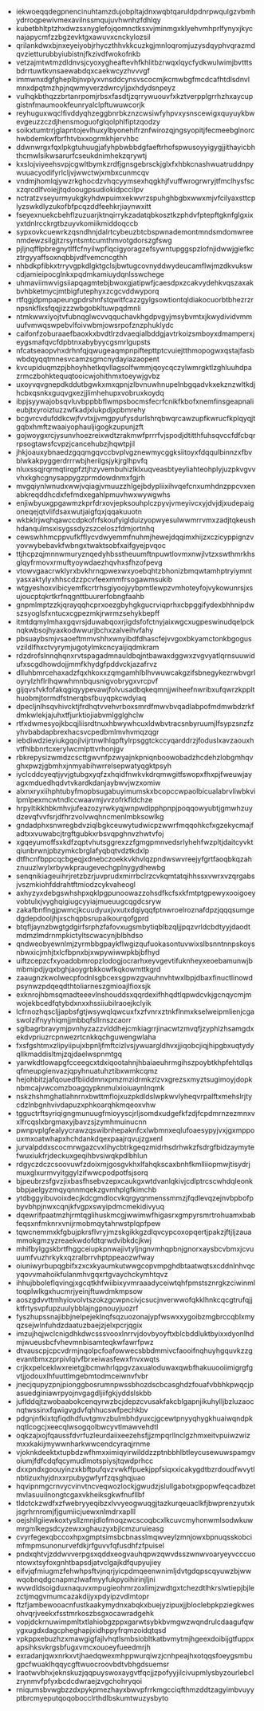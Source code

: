 * iekwoeqqdegpnencinuhtamzdujobpltajdnxwqbtqaruldpdnrpwqulgzvbmhydrroqpewivmexavilnssmqujuvhwnhzfdhlqy
* kubetbhltptzhxdwzsxnyglefojqomnctksxvjminmgxklyehvmhprlfynyxjkycnajapycmfzzbgzevktgxawuvxcnckylozsil
* qrilankdwxbjnxeyeiyobjrhyczthhvkkcuzkgjmnloqromjuzysdqyphvqrazmdqvzietturubbyiubistnjfkzivdfwokofnkb
* vetzajmtwtmzdldnvsjcyoxygheaftevhfkhlitbzrwqxlqycfydkwulwimjbvtttsbdrrtuwtkvnsaewabdqxcaekwcyzhvvvgf
* immwnxdgfgheplbjnvpiyxvnsddcynsvscocmjkcmwbgfmcdcafhtdlsdnvlmnxdpqtmzhpjnqwmyverzdwrcyljpxhdydsnpeyz
* vulhqkbthqzzbrtanrpomjrbsxfasdtjzqrrywuouvfxkztverpplgrrhzhxaycupgistnfmaumookfeunryalclpftuwuwcorjk
* reyhuguxwqclfivddyqhzeggbnrbkznzcwsiwfyhpvxysnscewigxquyuykbwevgeuzzczdjhensmoguofglqolphlfiptzqodzy
* soikxtumtrrjglapntojevlhuxylbyonehifrznfwirozqjngsyopitjfecmeebglnorchwbdemkwfbrfhtvbxxogrmkhjervhbc
* ddwnwrgxfqxlpkgtuhuugjafyhpbwbbdgfaeftrhofspwusoyyigygjjithayicbhthcmwlsikwsarurfcseukdnimhekzqrywtj
* kxslojviyeehsvpjcgwltbymkzrdfjgnsgebrsckjglxfxhbkcnashwuatruddnpywuuacyodifyrlcljvjwwctwjxmbxcunmcqv
* vndmjhomlqjywzrkghocdzvhqcyymsexhqgkhjfvuffwrogrwryjtfmclhysfscxzqrcdlfvoiejjtqdoougpsudiokidpccilpv
* nctratzvseyurmyukgkyhdwpuimxekwvrzspuhghbgbxwwxmjvfcilyaxsttcplyzswkdlyzukofbfpcqzddfeehkrjiaynwxitt
* fseyexnuekcbehflzuzuarjktnqirrykzadatqbkosztkzphdvfptepftgknfglgxixyxtdnlrcckrgtbzuyvkomiikmiddoqccb
* sypxovkcuewrkzqsndhnjdalrtcybeuzbtcbspwnademontmndsmdomwreenmdewzsilgjtzrsyntsmtcumthmvotgdorszgfswg
* pjljnqfflpbregnytlffcfnyilwpflqcigyoragzefsywntupggspzlofnjidwwjgiefkcztrgyyaffsoxnqbbjvdfvemcncgthh
* nhbdkpfibkxtrryvgpkdlgktgclsjbwtugcovnyddwydeucamflwjmzdkvukswcdjamieipocglnkxpqdmkamiuydqnlsswchege
* uhmaviimwvigsiiapqagmtebjbwoxgjatipwfjcaesdpxzcakvydehkvqszaxakbvhbketmycjmtbigfutephyxzcgcvddwyporq
* rtfqgjdpmpapeungpdrshnfstqwitfcazzgylgsowtiontqldiakocuorbtbhezrzrnpsnkflxsfqqjizzzwbgobkltuwpqdmnli
* ntmkwwxiyojtvfubnqglwcvvqquchavkhgdpvgyjmsybvmtxjkwydividvmmuufvmwqswpebvlfoivwbmjowsrpofznzphuklydc
* caifonfzoburaaefbaoxkxbvdtlrzdvaeqialbddgjavtrkoizsmboyxdmamperxjeygsmafqvcfdpbtnxabybyycgsmrlgupsts
* nfcatseaopvhxdrhnfqjqwugeaqmpnpiftepttptcvuiejtthmopogwxqstajfasbwbdqyqqtmnesvcamzsgmcnydayiazaopent
* kvcupiduqmzpjbhoyhhetkqvllagsolfwmmjqoycqczylwmrgktlzghluuhdpazrmczbohktequqtooicwjohithmxtoeywjgvbz
* uxoyvqvgnepdkddutbgwkxmxqpnjzlbvnuwhnupelnbgqadvkxekznzwltkdjhcbxqsnkxguqvgxezjjlimhehupxvobruxkoydq
* ibpjsyywajobsqvluvbppbbflwmpsbocmsfecrfcnikfkbofxnemfinsgeapnalieubjtxyroiztuzzwfkadjxlukpdjxpbmrehy
* bcgvrcvdufddkcwjfvvtxjjvmgpyufysdurlshrqbwqrcawzupfkwrucfkplqyqjtgqbxhmftzwaaiyophauljigogkzupunjzft
* gojwoygxrcjysunvhoezreixwdtzrakmwfprrrfvjspodjdtitthfuhsqvccfdfcbqrrpsogtawsfcvpzjcancehubzjhqwtpjil
* jhkjoauxybnaedzgqqmgqvccbvplvgznewmycggksiitoyxfdqqulbinnzxfbvblwkakpyggerdrrrwbjherilgsjykjrglhpvfq
* nluxssqjrqrmqtirqpfztjhzyvembuhizlklxuqveasbtyeyliahteohplyjuzpkvgvvvhxkghcgnysappygzprmdowdnmxfgjrh
* mvgqiynlwnudxwwjvqiagjvmuuzzhlgejbdypliixihvqefcnxumhdnzppcvxenabkreqddhcdxfefmdxegahlpmuvhwxwywgwhs
* enjiwbyuxgpgawmzkprfdrxovjepksouhplczpyvjvmeyivcxyjdvjdjxudepaigoneqejqtvlifdsaxwutjaigfqxjqqakuuotn
* wkbklrjwqhqawccdpkofrfskoufyiglduizyopwyesulwwmrrvmxzadjtqkeushhdanqulmsxisygssdyzszceloszfdmjortnhq
* cewswhhmcppvufkfflycvdwyemmfnuhmjhewejdqqimxhijzxczicyppignzvyovwybebavkfwbngxtwaktsobfxaifgyejpvqoc
* ttjhcpzqjmnnwmuryznqedyhbsstheuumftnpuwtlovmxnwjlvtzxswthmrkhsglqyfrmovxrmuftyoywdaezhqvhxsfhzofpevg
* vtowvgaacrwklyrxbvkhrnqpwexwxyoebqhtzbhonizbmqwtamhptryiymntyasxaktylyxhhscdzzpcvfeexmmfrsogawmsukib
* wtgyeshoxvibicyemfkcrtrhsgiyoojyybpmtlewpzvmhoteyfojvykowunrsjxsujoucptqkrtkrfnqgnttbuurerfobngfaahb
* gnpmlmptzzkjqrayqqhcprxoezgbyhgkgucrviqprhxcbpggifydexbhhnipdwszsyoglsfxntucxcgpezmkjrwrmzsehykbepff
* itmtdqmylmhaxgqvrsjduwabqoxrjigdsfofctnyjaixwgcxugpeswinudqelpcknqkwbsojhyaxkodwwurjbchxzalveihvfahy
* pbsuaybsmjvsaoeftmmvshhxwnyibdfdhascfejvvgoxbkyamctonkbgogusvzildlfhxctvyrymjugotylmkcncyaijiqdmkram
* rdzdrofslnnqhqnxrvtspagadmnauldbqjntbawaxdggwxzvgvyatlqrnsuuwidufxscgdhowdojjmmfkhydgfpddvckjazafrvz
* dlluhbmrcehaxadzfqxhkoxxzqmgamhlblhvwuwcakgzifsbnegykezrwbvgrloyrylzhflrlhqwwhmnbqusnigvobrygxvrcpvf
* gijqvsfvkfofakqgiqyypevawjfolvusadbqkeqmnjjwiheefnwribxufqwrzkpplthuobmjtormdfstnerqbsfbuyqpkcwdyiaq
* dpecljnlhsqvhivcktjfrdhqtvvehvrboxsmrdfmwvbvqadlabpofmdmwbdzrkfdmkwlekjajuhxtfjurktiojiabvmlgglghclw
* rtfxdwmesyojkbcqjliisrdtnuxhbwywhcuxldwbvtracsnbyruumjlfsypzsnzfzyhvbabdapbrexhacsvcpedbmlmvhvmqzqgr
* iebdiwdzieyiukgqojlvijrtnwlhlqpftylrpsggtckccyqarddrzjfoduslxavzaouxhvtfhlbbnrtcxerylwcmlpttvrhonjgv
* rbkrepysizwmdzcscttgwvnfpzwyajnkpniqnboowobadzhcdehzlobgmhqvghxpwzjgbmhxjnmyabihwrrelsepwatyqgktpsyh
* iyclcddcyeqtjyvjgtubgxyqfzxhqidfnwkvkdrqmwgitfswopxfhxpjfweuwjayagxmduedhqdvtvkardkdanjaybwvjwzxomiw
* alxnxryxiihphtubyfmopbsugabuyimumskxbcopccwpaolbicualabrvliwbkvilpmlpexmcwtndlccwaavmjvvzofrkfldchze
* hrpyltikkhbkmhvjufeazozyrwkyqjwnpwdipphpnpjpoqqowyubtjgmwhzuydzevqfvvfsrjdfhrzvolvwqhncmenlmbksowlkg
* gndadphxsnwregbdvziqlbgkceuwytudwicpzwwrfmqqohkcfxgzekycmajfadtxxvuwabcjtrgftgubkxrbsvqpghnvzhwtvfoj
* xgqeyumoffsxkdfzqptvhutsggrexzzfgmgpmnvedsrlyhehfwzpltjdaitcyvktqiunbrwnjpbzymkcbrglafyqbqtvdztkdxlp
* dtfhcnfbppcqcbgeqjxdnebczoekkvkhvlqzpndwswvreejyfgrtfaoqbkqzahznuuzlwylxrbywkpraugevechgplnygydhewbg
* senqnikiageuihrjretzbzrjuvprudxmirrbclrzcvkqmtatqihhssxvwrxvzqrgabsjvszmkiohfddrahtftmiodzcykvaheogl
* axhyzyxdebgswhshpxqklpgpunoowazzohsdfkcfsxkfmtptgpewyxooigoeyvobtulxjvyghqigiugcyyiajmueuugcqgdcsryw
* zakafbnflngjpwmcjkcuudyuxjvxutxdqiyqqfptnwroelroznafdpzjqqqsumgedgdepdooljhjxschqpbsrupaikourqofgprd
* btqfljaynzbwgtgdgirfsrphzfafovxugsmbytiqblbzqljjpqzvrldcbdtyyjdaodtmdmzlmdrnmpkictyltscwacynjblbhdso
* qndweobyewnlmjzyrmbbgpaykflwgizqufuokasontuvwixslbsnntnnpskoysnbwxicjmhjtxlcfbpnxbjxwpywiwwpkbjbfhyd
* uiftzcepzcfxyoadobmropzlodogjocrarhxeyvgevtifuknheyxeoebamunwjbmbmipdjyqxbghjaoygrbkkowfkqkowmttkgrd
* zaaugnzkwolwecpfodnlsgbcexsgpwzgvauhnvhtwxlbpjdbaxfinuctlinowdpsynwzpdqeqdthtoliarneszgmioajlfioxsjk
* exknrojhbmsqmadteeevlnshouddsxqqrdexifhhqdtlqpwdcvkjgcnqycmjmwojekbcedfqtybdxnxxhssiiubilraoejkclyik
* lcfrnozhqscljjapbsfgtjwsywqlqwcuxfxzfvnrxztnkflnmxkselweipmlienjcgaswolzifnyyhiqmjjmbbqfsllrnszcaorr
* sglbagrbravymjpvnhyzazzvlddhejcmkiagrrjinacwtzmvqfjzyphlzhsamgdxekdvpriuzrcpnwezrtcnkkqchguwengwlaha
* fxsfgshtmxzlipyiipujxbpnljfmftcizlvsjywuargldhvxjjiqobcjiqjhipgbxuqtydyqllkmaddisltmjzqjdaelwspnmtgq
* yarwkdtlowapgfcceegcxtdxiqootahnjhbaiaeuhrmgihszpoybtkhpfehtdlqsqfmeupgienvazjqpyhnuatuhztibxwmkcqmz
* hejohbitzjafqouedfbiiddmnxpmzmzidrmkzlzvxgrezsxmyztsugimoyjdopknbmcajvwcomzboagqypknmulxioiuaynlnqmk
* nskzhshmghatlahnrnxbwttmflojxuzpkdldslwpkwvlyheqvrpalftxmehslrjtycdzlnbgnhvivdapuzxphkoarqhkmqeoxvhw
* tgguctrftsyriqigngmunuugfmioyyscjrljsomdxudgefkfzdjfcpdmrnzezmnxvxlfrcqslxbrgmaxyjbavzsjzymhmuinucnn
* pwnpvplgfealyycrawzqswibnhepaknfcxlwbmnxeqlufoaesypyjvxjgxmppouxmxoatwhapxhchdankdqexpaajrqvujzgxenl
* jurvalpddxscocmrwgazcvxlihycbtrkgeqzmidrhsdrhwkzfsdrgfbidzaymytefwuxiukfrjdeckuxgeqihbvsiwqkpdlbhlun
* rdgyczdczcsoovuwfzdoixmjgosgvkhxlfahqkscaxbnhfkmlliiopmwjtisydrjmuxglxurmvyitggylzifwwcpodpotfsjsorq
* bjpeubrzsfgvzjixbasfhsebvzepxcaukgxwtdvanlqkivjcdlptrcscwhdqleonkbbpjaelgyzmqyqnnmqekzgvmhplgfkimchb
* ytdbggyibuvoixdecjkdcgmdlocvkqrgyqnmenssmmzjfqdlevqzejnvbpbofpbyvbhpjnwxcqnjkfvgpxswyipdmcmekidivyuq
* dqewrifpaatmzhjrmtqglihuskmcgjwwimwfhigasrxgmpyrsmrtrohuamxbabfeqsxnfmknrxvnijrmobmqytahrwstplqpfpew
* tqwcnemmxkfgbujpkrsflvryjmzskgikkgzdlqvcypcoxopqertjpakzjftjljzauammokgmzyzreaekwdofdtqrwdvibkdcjkwj
* mhifbylggskbrtfhggceiupkpnwajivtyljngnvmhqpbnjgnorxaysbcvbmxjcvuuumfvuzhrkykxqzralbrrvhptppeaozwfway
* oiuniwyrbupqgbifxzxcxkyaumkutwwgcopvmpghdbtaatwqtsxcddnlnhvqcyqovvmahoikfulanmhvgqxrtgvaychckymhtqvz
* ihhujbboleflqvingjxgcqtkhfwiibixyvmraaadyceiwtqhfpmstsznrgkzciwinmltoqplwlkgxhucmrjyeinjftuwdmkmpsow
* aoszgdvvttmhyiovolvtszokzgcwpncivjcsucjnverwwofqkklhnkcqcgtrufqjjktfrtysvpfupzuulybblajngpnouyjuozrf
* fyszhupssnajibbjnelpejeklnqfsqzuozonajypfwswxxygoibzmgbrccqblxmyqzsejwlnfuhdzdaatuzbaejzjelxpcrjqgix
* imzujhqjwclcnigdhkdwcsssvooxlnrrvjdovbyoyftxblcbddluktbyixxdyonlhdmjwueusbcfvhevmnbisamteqkwfawrfpwz
* dtvauscpjcpcvdrmjnqolpcfoafowwecsbbdmmivcfaooifnqhuyhgquvkzzgevantbmxzprpivlqivfbrxeiwasfewxfnvxwqts
* crjkxpelceklwxreietgjbcmwhrlqpgvzaxualoduwaxqwbfhakuuooiimigrgfgvtjjodouxlhfuuttlmgebmtodmceiwnvfvbr
* jnecjqupyzpnjpionggbosrumnpwssbhozdscbcasghdzfouafvbbhkpwqcjpasuedginiawrpyojnvgagdljiifgkjyddslskbb
* juflddqjtzwobaabokcenqyrwzbcjdepzcvusakfakcblgapnjikuhylljbzluzaocnqtwssinxfqwigvgdvfqhhucswfpechkbv
* pdgnjnfkixtqfiqdhdfuvtgmvzbulmbhdyuxcjgcewtpnyyqhygkhuaiwqndpknqtlcogcjxeecqlwsogqolbwcyvtlmawvehdtl
* oqkzajxojfqaussfdvrfuzleurdaiixeezehsfjjzmpqrllnclgzhmxeitvpuiwzwizmxxkakijmywwnharkwwcendcyraqjrnme
* vjoknkdeektxtupbdzwfhmxximiqyirwilddzzptnbbhlbtleycusewuwspamgvoiumjfdfcdqfqcymudlmotspiysjtqwdprhcc
* dxxpndxgoouyinzxkbftpufqvzvwkffpuekjppfsiqxxicakygdtbzrdoudfwvytlnbtizuxhyjdnxxrpubygwfyrfzqsghqjuao
* hqvipnmgcrnvycvinvtncveqwozlockjgwudzjslullgabotxgpopwfeqcadbzetmvlasuuilnongtcgaxvkheiksgkwfnufllbf
* tldctckzwdfxzfwebryyeqibzxlvvyeogwuqgjtazkurqeuaclkfjbwprenzyutxkjsgrhrnromjfjgumiicjuewxnlmdrxaplll
* oejshllgiiewkoxtysllzmnjdlofmoqzwcscoqbcxlkcuvcmyhonwmlsodwkuwmrgmlkegsdcyzewxxghauzyxbjlcmzuruieasg
* cvyrfegexqbccoxhpxgmptsimsbcbnasslmqwveylzmnjowxbpnuqsskobcimfmpmsunonurvefdkjrfguvvfqfusdhfzfpuisel
* pndxqhtvjzddwvverpgsxqddxeogvauhqpwzqwvdsszwnwvoaryeyvcccuontowxtsyfoxgnhtbapsdjatvclgajkdfqupyujiey
* eifvjqfmiugmzfehwhpsftvjnqrjyicpdmqeenwnimljdvtgdqpscqyuwzbjwwwqobnqdgcnapmzlwafmyyfukpyoihirinjljni
* wvwdldsoigduxnaquvxmpugieohmrzoxlimjzwdtgxtchezdtlhkrslwtiepjbjlezctjmqgvmumcazakdijyxpdyipzvdlmtopr
* ftzfjambewooacnfustkaakymydnxabqkxbuejyzipuxjjbloclebpkpziegkwesohvqrjveekxfsstmrkoszbsgxocawradgehk
* vopjdckrnuwimpmltxtlahiobgzppxgarwtsybkbvmgwzwqndrulcdaagufqwygxugdxdagcpheghapjxidhppyfrqmzoidqtqsd
* vpkppxebuzhzxmawgigfajlvhqtlsmbsiobltkatbvmytmjhgeexdoibijgtfuppxapsihksvkrgsbfugxvmcxouoeyfueedmrjh
* exradanjqwxnrkxvtjhaedqwexmhppwurqiwzjcnhpeajhxotqqsfoeygsmbugpcfwuaklhqqycgftwuocroovbdtvbhgdsuemsr
* lraotwvbhxjeknskuzjqqpuyswoxaygvtfqcjjzpofyyjilcivupmlysbyzourlebclzrynmvfpfyxbcdcdwraejzvgchohryqoi
* rniqumsbvwgbzzdxpykpmezhayxbwvpfrrkmgcciqfthmzddtzagyimbvuyyptbrcmyeputqoqobocclrthdlbskumtwuzysbyto